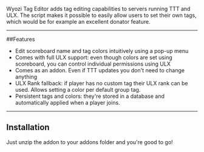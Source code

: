 Wyozi Tag Editor adds tag editing capabilities to servers running TTT and ULX. The script makes it possible to easily allow users to set their own tags, which would be for example an excellent donator feature.

---

##Features

- Edit scoreboard name and tag colors intuitively using a pop-up menu
- Comes with full ULX support: even though colors are set using scoreboard, you can control individual permissions using ULX
- Comes as an addon. Even if TTT updates you don't need to change anything
- ULX Rank fallback: if player has no custom tag their ULX rank can be used. Allows setting a color per default group tag.
- Persistent tags and colors: they're stored in a database and automatically applied when a player joins.

****

## Installation


Just unzip the addon to your addons folder and you're good to go!